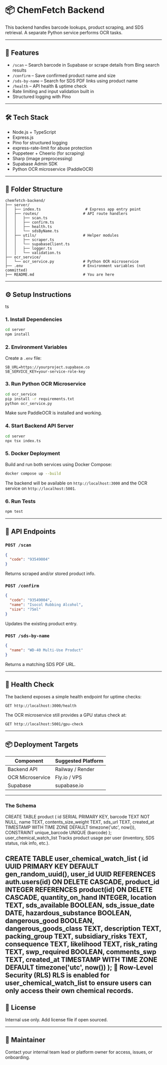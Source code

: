 # 📦 ChemFetch Backend

This backend handles barcode lookups, product scraping, and SDS retrieval. A separate Python service performs OCR tasks.

---

## 🚀 Features

- `/scan` – Search barcode in Supabase or scrape details from Bing search results
- `/confirm` – Save confirmed product name and size
- `/sds-by-name` – Search for SDS PDF links using product name
- `/health` – API health & uptime check
- Rate limiting and input validation built in
- Structured logging with Pino

---

## 🛠 Tech Stack

- Node.js + TypeScript
- Express.js
- Pino for structured logging
- express-rate-limit for abuse protection
- Puppeteer + Cheerio (for scraping)
- Sharp (image preprocessing)
- Supabase Admin SDK
- Python OCR microservice (PaddleOCR)

---

## 📁 Folder Structure

```
chemfetch-backend/
├── server/
│   ├── index.ts                    # Express app entry point
│   ├── routes/                    # API route handlers
│   │   ├── scan.ts
│   │   ├── confirm.ts
│   │   ├── health.ts
│   │   └── sdsByName.ts
│   ├── utils/                     # Helper modules
│   │   ├── scraper.ts
│   │   └── supabaseClient.ts
│   │   ├── logger.ts
│   │   └── validation.ts
├── ocr_service/
│   └── ocr_service.py             # Python OCR microservice
├── .env                           # Environment variables (not committed)
├── README.md                      # You are here
```

---

## ⚙️ Setup Instructions
ts
### 1. Install Dependencies
```bash
cd server
npm install
```

### 2. Environment Variables
Create a `.env` file:
```env
SB_URL=https://yourproject.supabase.co
SB_SERVICE_KEY=your-service-role-key
```

### 3. Run Python OCR Microservice
```bash
cd ocr_service
pip install -r requirements.txt
python ocr_service.py
```

Make sure PaddleOCR is installed and working.

### 4. Start Backend API Server
```bash
cd server
npx tsx index.ts
```

### 5. Docker Deployment
Build and run both services using Docker Compose:
```bash
docker compose up --build
```
The backend will be available on `http://localhost:3000` and the OCR service on `http://localhost:5001`.

### 6. Run Tests
```bash
npm test
```

---

## 🔌 API Endpoints

### `POST /scan`
```json
{
  "code": "93549004"
}
```
Returns scraped and/or stored product info.


### `POST /confirm`
```json
{
  "code": "93549004",
  "name": "Isocol Rubbing Alcohol",
  "size": "75ml"
}
```
Updates the existing product entry.

### `POST /sds-by-name`
```json
{
  "name": "WD-40 Multi-Use Product"
}
```
Returns a matching SDS PDF URL.

---

## 🧪 Health Check
The backend exposes a simple health endpoint for uptime checks:
```
GET http://localhost:3000/health
```
The OCR microservice still provides a GPU status check at:
```
GET http://localhost:5001/gpu-check
```

---

## 📦 Deployment Targets
| Component       | Suggested Platform |
|----------------|--------------------|
| Backend API     | Railway / Render   |
| OCR Microservice| Fly.io / VPS       |
| Supabase        | supabase.io        |

---
### The Schema
CREATE TABLE product (
  id SERIAL PRIMARY KEY,
  barcode TEXT NOT NULL,
  name TEXT,
  contents_size_weight TEXT,
  sds_url TEXT,
  created_at TIMESTAMP WITH TIME ZONE DEFAULT timezone('utc', now()),
  CONSTRAINT unique_barcode UNIQUE (barcode)
);
user_chemical_watch_list
Tracks product usage per user (inventory, SDS status, risk info, etc.).

CREATE TABLE user_chemical_watch_list (
  id UUID PRIMARY KEY DEFAULT gen_random_uuid(),
  user_id UUID REFERENCES auth.users(id) ON DELETE CASCADE,
  product_id INTEGER REFERENCES product(id) ON DELETE CASCADE,
  quantity_on_hand INTEGER,
  location TEXT,
  sds_available BOOLEAN,
  sds_issue_date DATE,
  hazardous_substance BOOLEAN,
  dangerous_good BOOLEAN,
  dangerous_goods_class TEXT,
  description TEXT,
  packing_group TEXT,
  subsidiary_risks TEXT,
  consequence TEXT,
  likelihood TEXT,
  risk_rating TEXT,
  swp_required BOOLEAN,
  comments_swp TEXT,
  created_at TIMESTAMP WITH TIME ZONE DEFAULT timezone('utc', now())
);
🔐 Row-Level Security (RLS)
RLS is enabled for user_chemical_watch_list to ensure users can only access their own chemical records.
---

## 🪪 License
Internal use only. Add license file if open sourced.

---

## 👷 Maintainer
Contact your internal team lead or platform owner for access, issues, or onboarding.
